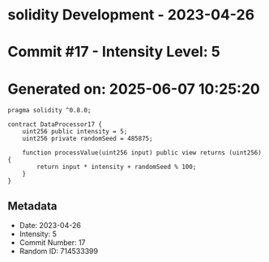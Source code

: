 ﻿# solidity Development - 2023-04-26
# Commit #17 - Intensity Level: 5
# Generated on: 2025-06-07 10:25:20
```solidity
pragma solidity ^0.8.0;

contract DataProcessor17 {
    uint256 public intensity = 5;
    uint256 private randomSeed = 485875;

    function processValue(uint256 input) public view returns (uint256) {
        return input * intensity + randomSeed % 100;
    }
}
```
## Metadata
- Date: 2023-04-26
- Intensity: 5
- Commit Number: 17
- Random ID: 714533399
